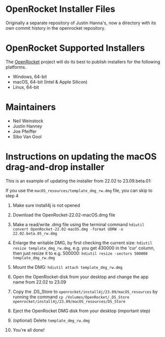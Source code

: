 # OpenRocket Installer Files
Originally a separate repository of Justin Hanna's, now a directory
with its own commit history in the openrocket repository.

# OpenRocket Supported Installers
The [OpenRocket](http://www.openrocket.info) project will do its best
to publish installers for the following platforms.

* Windows, 64-bit
* macOS, 64-bit (Intel & Apple Silicon)
* Linux, 64-bit

# Maintainers
* Neil Weinstock 
* Justin Hanney
* Joe Pfeiffer
* Sibo Van Gool

# Instructions on updating the macOS drag-and-drop installer
This is an example of updating the installer from 22.02 to 23.09.beta.01:

If you use the `macOS_resources/template_dmg_rw.dmg` file, you can skip to step 4

1. Make sure install4j is not opened
2. Download the OpenRocket-22.02-macOS.dmg file 
3. Make a read/write .dmg file using the terminal command `hdiutil convert OpenRocket-22.02-macOS.dmg -format UDRW -o 22.02.beta.05_rw.dmg`

4. Enlarge the writable DMG, by first checking the current size: `hdiutil resize template_dmg_rw.dmg`, e.g. you get 430000 in the 'cur' column, then just resize it to e.g. 500000: `hdiutil resize -sectors 500000 template_dmg_rw.dmg`
5. Mount the DMG: `hdiutil attach template_dmg_rw.dmg`
6. Open the OpenRocket-disk from your desktop and change the app name from 22.02 to 23.09 
7. Copy the .DS_Store to `openrocket/install4j/23.09/macOS_resources` by running the command `cp /Volumes/OpenRocket/.DS_Store openrocket/install4j/23.09/macOS_resources/DS_Store`
8. Eject the OpenRocket DMG disk from your desktop (important step)
9. (optional) Delete `template_dmg_rw.dmg`
10. You're all done!
